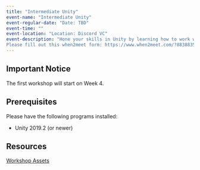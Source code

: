 ```yaml
---
title: "Intermediate Unity"
event-name: "Intermediate Unity"
event-regular-date: "Date: TBD"
event-time: ""
event-location: "Location: Discord VC"
event-description: "Hone your skills in Unity by learning how to work with more nuanced parts of the program, as well as learning quick ways to get around Unity after understanding the basics. In this workshop, we will have a mini quarter-long project where you can get your feet wet into making an actual game with premade assets provided to you by GameSpawn and by other resources.<br>
Please fill out this when2meet form: https://www.when2meet.com/?8838835-i61cc"
---
```

<div class="warning-box">
  <h2> Important Notice </h2>
  <p>The first workshop will start on Week 4.</p>
</div>

## Prerequisites
Please have the following programs installed:
- Unity 2019.2 (or newer)

## Resources
<a href="https://drive.google.com/drive/folders/1iBB66rpyEpwpB4z1jCrlbZBY17Nq_SVH?usp=sharing" class="btn-outlined-grey">Workshop Assets</a>
